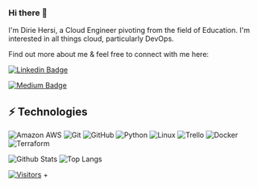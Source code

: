 ### Hi there 👋

I'm Dirie Hersi, a Cloud Engineer pivoting from the field of Education. I'm interested in all things cloud, particularly DevOps. 

Find out more about me & feel free to connect with me here:



[![Linkedin Badge](https://img.shields.io/badge/-Dirie%20Hersi-blue?style=flat-square&logo=Linkedin&logoColor=white&link=https://www.linkedin.com/in/dirie-hersi)](https://ww.linkedin.com/in/dirie-hersi/)

[![Medium Badge](https://img.shields.io/badge/Dirie%20Hersi-12100E?style=flat-square&logo=medium&logoColor=white&link=https://medium.com/@dndhersi)](https://medium.com/@dndhersi/)


## ⚡ Technologies


![Amazon AWS](https://img.shields.io/badge/Amazon%20AWS-232F3E?style=flat-square&logo=amazon-aws)
![Git](https://img.shields.io/badge/-Git-black?style=flat-square&logo=git)
![GitHub](https://img.shields.io/badge/-GitHub-181717?style=flat-square&logo=github)
![Python](https://img.shields.io/badge/-Python-black?style=flat-square&logo=Python)
![Linux](https://img.shields.io/badge/Linux-FCC624?style=flat-square&logo=linux&logoColor=black)
![Trello](https://img.shields.io/badge/Trello-%23026AA7.svg?style=flat-square&logo=Trello&logoColor=white)
![Docker](https://img.shields.io/badge/docker-%230db7ed.svg?style=for-the-badge&logo=docker&logoColor=white)
![Terraform](https://img.shields.io/badge/terraform-%235835CC.svg?style=for-the-badge&logo=terraform&logoColor=white)

<!-- Replace the fields below with the information requested. Remember to remove the encapsulating <> characters. -->

![Github Stats](https://github-readme-stats.vercel.app/api?username=Dirie-Hersi&count_private=true&show_icons=true&include_all_commits=true)
![Top Langs](https://github-readme-stats.vercel.app/api/top-langs/?username=Dirie-Hersi&hide=TeX&layout=compact)


[![Visitors](https://api.visitorbadge.io/api/visitors?path=LevelUpInTech%2FDirie-Hersi&label=VISITORS&countColor=%23263759)](https://visitorbadge.io/status?path=Dirie-Hersi%2FLevelUpInTech)
+
